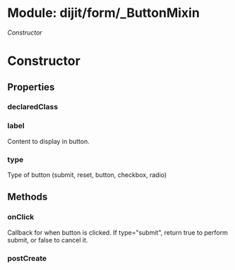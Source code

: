 # Module: dijit/form/_ButtonMixin

*Constructor*

# Constructor

## Properties

### declaredClass


### label
Content to display in button.

### type
Type of button (submit, reset, button, checkbox, radio)

## Methods

### onClick
Callback for when button is clicked.
If type="submit", return true to perform submit, or false to cancel it.

### postCreate


